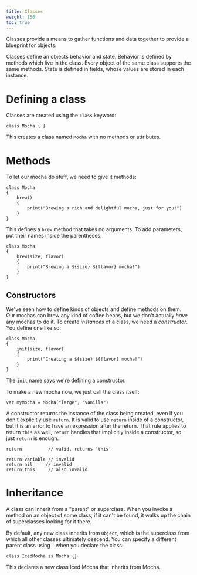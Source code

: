 ```yaml
---
title: Classes
weight: 150
toc: true
---
```


Classes provide a means to gather functions and data together to provide a blueprint for objects.

Classes define an objects behavior and state. Behavior is defined by methods which live in the class. Every object of the same class supports the same methods. State is defined in fields, whose values are stored in each instance.

# Defining a class

Classes are created using the `class` keyword:

```tea
class Mocha { }
```

This creates a class named `Mocha` with no methods or attributes.

# Methods

To let our mocha do stuff, we need to give it methods:

```tea
class Mocha
{
    brew()
    {
        print("Brewing a rich and delightful mocha, just for you!")
    }
}
```

This defines a `brew` method that takes no arguments. To add parameters, put their names inside the parentheses:

```tea
class Mocha
{
    brew(size, flavor)
    {
        print("Brewing a ${size} ${flavor} mocha!")
    }
}
```

## Constructors

We've seen how to define kinds of objects and define methods on them.
Our mochas can brew any kind of coffee beans, but we don't actually *have* any mochas to do it. To create *instances* of a class, we need a *constructor*. You define one like so:

```tea
class Mocha
{
    init(size, flavor)
    {
        print("Creating a ${size} ${flavor} mocha!")
    }
}
```

The `init` name says we're defining a constructor.

To make a new mocha now, we just call the class itself:

```tea
var myMocha = Mocha("large", "vanilla")
```

A constructor returns the instance of the class being created, even if you don't explicitly use `return`. It is valid to use `return` inside of a constructor, but it is an error to have an expression after the return. That rule applies to return `this` as well, `return` handles that implicitly inside a constructor, so just `return` is enough.

```tea
return          // valid, returns 'this'

return variable // invalid
return nil     // invalid
return this     // also invalid
```

# Inheritance

A class can inherit from a "parent" or superclass. When you invoke a method on an object of some class, if it can't be found, it walks up the chain of superclasses looking for it there.

By default, any new class inherits from `Object`, which is the superclass from which all other classes ultimately descend. You can specify a different parent class using `:` when you declare the class:

```tea
class IcedMocha is Mocha {}
```

This declares a new class Iced Mocha that inherits from Mocha.